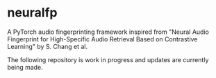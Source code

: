 # neuralfp
A PyTorch audio fingerprinting framework inspired from "Neural Audio Fingerprint for High-Specific Audio Retrieval Based on Contrastive Learning" by S. Chang et al.

The following repository is work in progress and updates are currently being made.
